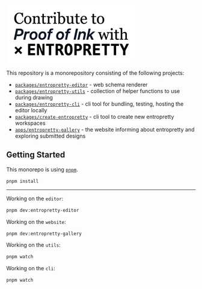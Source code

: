 
![Hero Image](hero.gif)


This repository is a monorepository consisting of the following projects:

+ [`packages/entropretty-editor`](https://github.com/peetzweg/entropretty-tools/tree/main/packages/entropretty-editor) - web schema renderer
+ [`packages/entropretty-utils`](https://github.com/peetzweg/entropretty-tools/tree/main/packages/entropretty-utils) - collection of helper functions to use during drawing
+ [`packages/entropretty-cli`](https://github.com/peetzweg/entropretty-tools/tree/main/packages/entropretty-cli) - cli tool for bundling, testing, hosting the editor locally
+ [`packages/create-entropretty`](https://github.com/peetzweg/entropretty-tools/tree/main/packages/create-entropretty) - cli tool to create new entropretty workspaces
+ [`apps/entropretty-gallery`](https://github.com/peetzweg/entropretty-tools/tree/main/apps/entropretty-gallery) - the website informing about entropretty and exploring submitted designs

## Getting Started

This monorepo is using [`pnpm`](https://pnpm.io/).

```sh
pnpm install
```

---

Working on the `editor`:

```sh
pnpm dev:entropretty-editor
```

Working on the `website`:

```sh
pnpm dev:entropretty-gallery
```

Working on the `utils`:

```sh
pnpm watch
```

Working on the `cli`:

```sh
pnpm watch
```